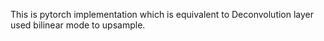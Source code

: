 This is pytorch implementation which is equivalent to Deconvolution layer used bilinear mode to upsample.
